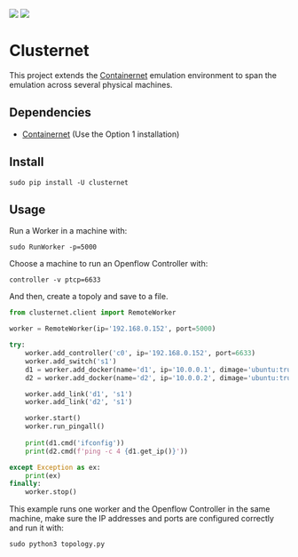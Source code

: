 ![](https://img.shields.io/badge/python-3.8+-blue.svg)
![](https://img.shields.io/badge/Ubuntu-20.04-orange.svg)
# Clusternet

This project extends the [Containernet](https://github.com/containernet/containernet) emulation environment to span the emulation across several physical machines.

## Dependencies
- [Containernet](https://github.com/containernet/containernet) (Use the Option 1 installation)
## Install

```
sudo pip install -U clusternet
```

## Usage
Run a Worker in a machine with:
```
sudo RunWorker -p=5000
```
Choose a machine to run an Openflow Controller with:
```
controller -v ptcp=6633
```
And then, create a topoly and save to a file.
```python
from clusternet.client import RemoteWorker

worker = RemoteWorker(ip='192.168.0.152', port=5000)

try:
    worker.add_controller('c0', ip='192.168.0.152', port=6633)
    worker.add_switch('s1')
    d1 = worker.add_docker(name='d1', ip='10.0.0.1', dimage='ubuntu:trusty')
    d2 = worker.add_docker(name='d2', ip='10.0.0.2', dimage='ubuntu:trusty')

    worker.add_link('d1', 's1')
    worker.add_link('d2', 's1')

    worker.start()
    worker.run_pingall()
    
    print(d1.cmd('ifconfig'))
    print(d2.cmd(f'ping -c 4 {d1.get_ip()}'))

except Exception as ex:
    print(ex)
finally:
    worker.stop()
```
This example runs one worker and the Openflow Controller in the same machine, make sure the IP addresses and ports are configured correctly and run it with:
```
sudo python3 topology.py
```
